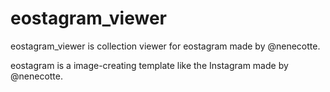 # eostagram_viewer 
eostagram_viewer is collection viewer for eostagram made by @nenecotte.

eostagram is a image-creating template like the Instagram made by @nenecotte.
